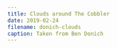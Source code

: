 ```yaml
---
title: Clouds around The Cobbler
date: 2019-02-24
filename: donich-clouds
caption: Taken from Ben Donich
---
```

